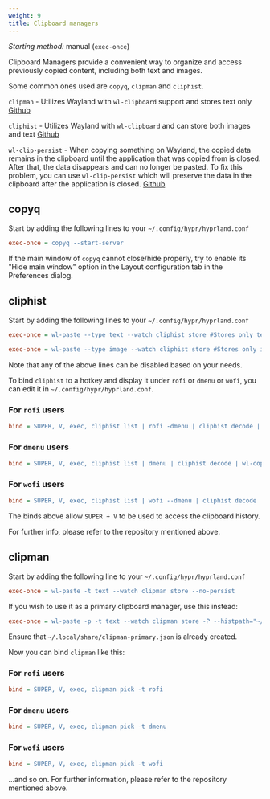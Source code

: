 ```yaml
---
weight: 9
title: Clipboard managers
---
```


_Starting method:_ manual (`exec-once`)

Clipboard Managers provide a convenient way to organize and access previously 
copied content, including both text and images.

Some common ones used are `copyq`, `clipman` and `cliphist`.

`clipman` - Utilizes Wayland with `wl-clipboard` support and stores text only
[Github](https://github.com/chmouel/clipman)

`cliphist` - Utilizes Wayland with `wl-clipboard` and can store both images and
text [Github](https://github.com/sentriz/cliphist)

`wl-clip-persist` - When copying something on Wayland, the copied data remains 
in the clipboard until the application that was copied from is closed. 
After that, the data disappears and can no longer be pasted. 
To fix this problem, you can use `wl-clip-persist` which will preserve the data 
in the clipboard after the application is closed.
[Github](https://github.com/Linus789/wl-clip-persist)

## copyq

Start by adding the following lines to your `~/.config/hypr/hyprland.conf`

```ini
exec-once = copyq --start-server
```

If the main window of `copyq` cannot close/hide properly, try to enable its
"Hide main window" option in the Layout configuration tab in the Preferences dialog.

## cliphist

Start by adding the following lines to your `~/.config/hypr/hyprland.conf`

```ini
exec-once = wl-paste --type text --watch cliphist store #Stores only text data

exec-once = wl-paste --type image --watch cliphist store #Stores only image data
```

Note that any of the above lines can be disabled based on your needs.

To bind `cliphist` to a hotkey and display it under `rofi` or `dmenu` or `wofi`,
you can edit it in `~/.config/hypr/hyprland.conf`.

### For `rofi` users

```ini
bind = SUPER, V, exec, cliphist list | rofi -dmenu | cliphist decode | wl-copy
```

### For `dmenu` users

```ini
bind = SUPER, V, exec, cliphist list | dmenu | cliphist decode | wl-copy
```

### For `wofi` users

```ini
bind = SUPER, V, exec, cliphist list | wofi --dmenu | cliphist decode | wl-copy
```

The binds above allow `SUPER + V` to be used to access the clipboard history.

For further info, please refer to the repository mentioned above.

## clipman

Start by adding the following line to your `~/.config/hypr/hyprland.conf`

```ini
exec-once = wl-paste -t text --watch clipman store --no-persist
```

If you wish to use it as a primary clipboard manager, use this instead:

```ini
exec-once = wl-paste -p -t text --watch clipman store -P --histpath="~/.local/share/clipman-primary.json"
```

Ensure that `~/.local/share/clipman-primary.json` is already created.

Now you can bind `clipman` like this:

### For `rofi` users

```ini
bind = SUPER, V, exec, clipman pick -t rofi
```

### For `dmenu` users

```ini
bind = SUPER, V, exec, clipman pick -t dmenu
```

### For `wofi` users

```ini
bind = SUPER, V, exec, clipman pick -t wofi
```

...and so on. For further information, please refer to the repository
mentioned above.
